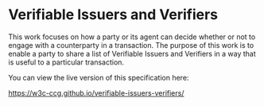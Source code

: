
# Verifiable Issuers and Verifiers

This work focuses on how a party or its agent can decide whether or not to engage with a counterparty in a transaction. The purpose of this work is to enable a party to share a list of Verifiable Issuers and Verifiers in a way that is useful to a particular transaction.

You can view the live version of this specification here:

https://w3c-ccg.github.io/verifiable-issuers-verifiers/
